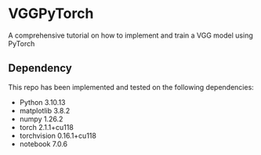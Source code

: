# VGGPyTorch
A comprehensive tutorial on how to implement and train a VGG model using PyTorch

## Dependency
This repo has been implemented and tested on the following dependencies:
- Python 3.10.13
- matplotlib 3.8.2
- numpy 1.26.2
- torch 2.1.1+cu118
- torchvision 0.16.1+cu118
- notebook 7.0.6
